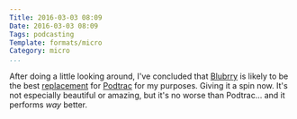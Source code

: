 ```yaml
---
Title: 2016-03-03 08:09
Date: 2016-03-03 08:09
Tags: podcasting
Template: formats/micro
Category: micro
...
```


After doing a little looking around, I've concluded that [Blubrry] is likely to be the best [replacement] for [Podtrac] for my purposes. Giving it a spin now. It's not especially beautiful or amazing, but it's no worse than Podtrac... and it performs *way* better.

[Blubrry]: https://www.blubrry.com
[replacement]: http://www.chriskrycho.com/2016/2016-03-02-0906.html
[Podtrac]: http://podtrac.com
